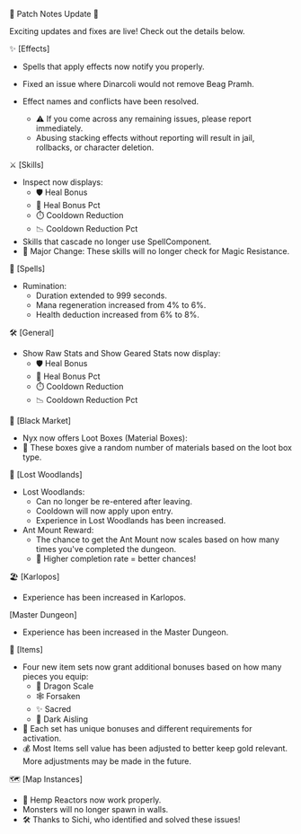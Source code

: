 🎉 Patch Notes Update 🎉

Exciting updates and fixes are live! Check out the details below.

✨ [Effects]

- Spells that apply effects now notify you properly.
- Fixed an issue where Dinarcoli would not remove Beag Pramh.

- Effect names and conflicts have been resolved.
    - ⚠️ If you come across any remaining issues, please report immediately.
    - Abusing stacking effects without reporting will result in jail, rollbacks, or character deletion.

⚔️ [Skills]

- Inspect now displays:
    - 🛡️ Heal Bonus
    - 🌟 Heal Bonus Pct
    - ⏱️ Cooldown Reduction
    - 📉 Cooldown Reduction Pct
- Skills that cascade no longer use SpellComponent.
- 🔄 Major Change: These skills will no longer check for Magic Resistance.

🔮 [Spells]

- Rumination:
    - Duration extended to 999 seconds.
    - Mana regeneration increased from 4% to 6%.
    - Health deduction increased from 6% to 8%.

🛠️ [General]

- Show Raw Stats and Show Geared Stats now display:
    - 🛡️ Heal Bonus
    - 🌟 Heal Bonus Pct
    - ⏱️ Cooldown Reduction
    - 📉 Cooldown Reduction Pct

🛒 [Black Market]

- Nyx now offers Loot Boxes (Material Boxes):
- 🎁 These boxes give a random number of materials based on the loot box type.

🌲 [Lost Woodlands]

- Lost Woodlands:
    - Can no longer be re-entered after leaving.
    - Cooldown will now apply upon entry.
    - Experience in Lost Woodlands has been increased.
- Ant Mount Reward:
    - The chance to get the Ant Mount now scales based on how many times you've completed the dungeon.
    - 🎯 Higher completion rate = better chances!

🏖️ [Karlopos]

- Experience has been increased in Karlopos.

[Master Dungeon]

- Experience has been increased in the Master Dungeon.

🧩 [Items]

- Four new item sets now grant additional bonuses based on how many pieces you equip:
    - 🐉 Dragon Scale
    - 🕸️ Forsaken
    - ✨ Sacred
    - 🖤 Dark Aisling
- 🔑 Each set has unique bonuses and different requirements for activation.
- 💰 Most Items sell value has been adjusted to better keep gold relevant. More adjustments may be made in the future.

🗺️ [Map Instances]

- 🌿 Hemp Reactors now work properly.
- Monsters will no longer spawn in walls.
- 🛠️ Thanks to Sichi, who identified and solved these issues!
